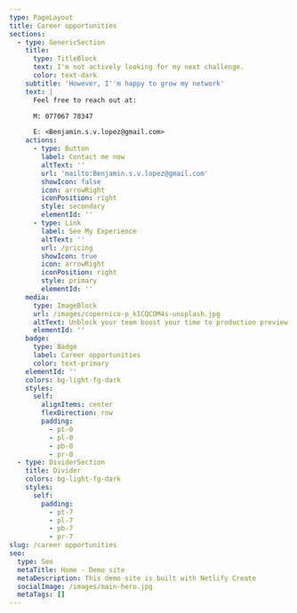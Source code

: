 ```yaml
---
type: PageLayout
title: Career opportunities
sections:
  - type: GenericSection
    title:
      type: TitleBlock
      text: I'm not actively looking for my next challenge.
      color: text-dark
    subtitle: 'However, I''m happy to grow my network'
    text: |
      Feel free to reach out at:

      M: 077067 78347

      E: <Benjamin.s.v.lopez@gmail.com>
    actions:
      - type: Button
        label: Contact me now
        altText: ''
        url: 'mailto:Benjamin.s.v.lopez@gmail.com'
        showIcon: false
        icon: arrowRight
        iconPosition: right
        style: secondary
        elementId: ''
      - type: Link
        label: See My Experience
        altText: ''
        url: /pricing
        showIcon: true
        icon: arrowRight
        iconPosition: right
        style: primary
        elementId: ''
    media:
      type: ImageBlock
      url: /images/copernico-p_kICQCOM4s-unsplash.jpg
      altText: Unblock your team boost your time to production preview
      elementId: ''
    badge:
      type: Badge
      label: Career opportunities
      color: text-primary
    elementId: ''
    colors: bg-light-fg-dark
    styles:
      self:
        alignItems: center
        flexDirection: row
        padding:
          - pt-0
          - pl-0
          - pb-0
          - pr-0
  - type: DividerSection
    title: Divider
    colors: bg-light-fg-dark
    styles:
      self:
        padding:
          - pt-7
          - pl-7
          - pb-7
          - pr-7
slug: /career opportunities
seo:
  type: Seo
  metaTitle: Home - Demo site
  metaDescription: This demo site is built with Netlify Create
  socialImage: /images/main-hero.jpg
  metaTags: []
---
```

